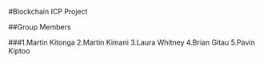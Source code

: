 #Blockchain ICP Project

##Group Members

###1.Martin Kitonga
2.Martin Kimani
3.Laura Whitney
4.Brian Gitau
5.Pavin Kiptoo


